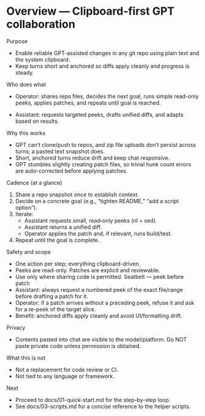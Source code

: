 # Overview — Clipboard-first GPT collaboration

Purpose
- Enable reliable GPT-assisted changes in any git repo using plain text and the system clipboard.
- Keep turns short and anchored so diffs apply cleanly and progress is steady.

Who does what
- Operator: shares repo files, decides the next goal, runs simple read-only peeks, applies patches, and repeats until goal is reached.

- Assistant: requests targeted peeks, drafts unified diffs, and adapts based on results.

Why this works
- GPT can’t clone/push to repos, and zip file uploads don’t persist across turns; a pasted text snapshot does.
- Short, anchored turns reduce drift and keep chat responsive.
- GPT stumbles slightly creating patch files, so trivial hunk count errors are auto-corrected before applying patches.

Cadence (at a glance)
1) Share a repo snapshot once to establish context.
2) Decide on a concrete goal (e.g., “tighten README,” “add a script option”).
3) Iterate:
   - Assistant requests small, read‑only peeks (nl + sed).
   - Assistant returns a unified diff.
   - Operator applies the patch and, if relevant, runs build/test.
4) Repeat until the goal is complete.

Safety and scope
- One action per step; everything clipboard-driven.
- Peeks are read-only. Patches are explicit and reviewable.
- Use only where sharing code is permitted.
Seatbelt — peek before patch
- Assistant: always request a numbered peek of the exact file/range before drafting a patch for it.
- Operator: if a patch arrives without a preceding peek, refuse it and ask for a re-peek of the target slice.
- Benefit: anchored diffs apply cleanly and avoid UI/formatting drift.


Privacy
- Contents pasted into chat are visible to the model/platform. Do NOT paste private code unless permission is obtained.

What this is not
- Not a replacement for code review or CI.
- Not tied to any language or framework.

Next
- Proceed to docs/01-quick-start.md for the step-by-step loop.
- See docs/03-scripts.md for a concise reference to the helper scripts.

